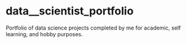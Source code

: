 # data__scientist_portfolio
Portfolio of data science projects completed by me for academic, self learning, and hobby purposes.
